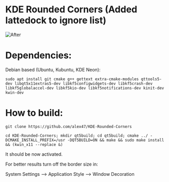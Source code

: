 # KDE Rounded Corners (Added lattedock to ignore list)

![After](https://raw.githubusercontent.com/alex47/KDE-Rounded-Corners/master/screenshots/after.PNG)

# Dependencies:
Debian based (Ubuntu, Kubuntu, KDE Neon):
```
sudo apt install git cmake g++ gettext extra-cmake-modules qttools5-dev libqt5x11extras5-dev libkf5configwidgets-dev libkf5crash-dev libkf5globalaccel-dev libkf5kio-dev libkf5notifications-dev kinit-dev kwin-dev 
```

# How to build:
```
git clone https://github.com/alex47/KDE-Rounded-Corners

cd KDE-Rounded-Corners; mkdir qt5build; cd qt5build; cmake ../ -DCMAKE_INSTALL_PREFIX=/usr -DQT5BUILD=ON && make && sudo make install && (kwin_x11 --replace &)
```


It should be now activated.

For better results turn off the border size in:

System Settings --> Application Style --> Window Decoration

